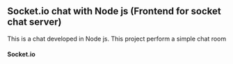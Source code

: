## Socket.io chat with Node js (Frontend for socket chat server)

This is a chat developed in Node js. This project perform a simple chat room

#### Socket.io